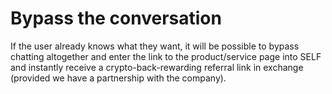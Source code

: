 # Bypass the conversation

If the user already knows what they want, it will be possible to bypass chatting altogether and enter the link to the product/service page into SELF and instantly receive a crypto-back-rewarding referral link in exchange (provided we have a partnership with the company).
